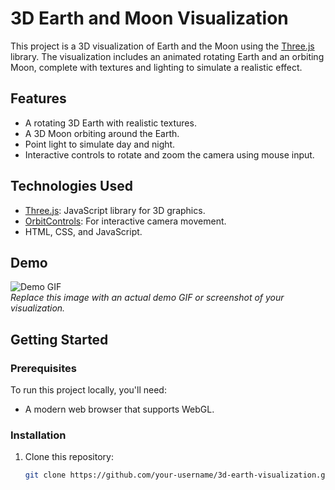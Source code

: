 # 3D Earth and Moon Visualization

This project is a 3D visualization of Earth and the Moon using the [Three.js](https://threejs.org/) library. The visualization includes an animated rotating Earth and an orbiting Moon, complete with textures and lighting to simulate a realistic effect.

## Features

- A rotating 3D Earth with realistic textures.
- A 3D Moon orbiting around the Earth.
- Point light to simulate day and night.
- Interactive controls to rotate and zoom the camera using mouse input.

## Technologies Used

- [Three.js](https://threejs.org/): JavaScript library for 3D graphics.
- [OrbitControls](https://threejs.org/docs/#examples/en/controls/OrbitControls): For interactive camera movement.
- HTML, CSS, and JavaScript.

## Demo

![Demo GIF](https://placekitten.com/800/400)  
_Replace this image with an actual demo GIF or screenshot of your visualization._

## Getting Started

### Prerequisites

To run this project locally, you'll need:

- A modern web browser that supports WebGL.

### Installation

1. Clone this repository:
   ```bash
   git clone https://github.com/your-username/3d-earth-visualization.git
   ```
